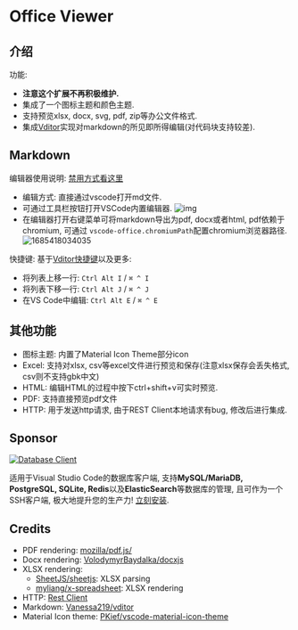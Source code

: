 # Office Viewer

## 介绍

功能:

- **注意这个扩展不再积极维护.**
- 集成了一个图标主题和颜色主题.
- 支持预览xlsx, docx, svg, pdf, zip等办公文件格式.
- 集成[Vditor](https://github.com/Vanessa219/vditor)实现对markdown的所见即所得编辑(对代码块支持较差).

## Markdown

编辑器使用说明: [禁用方式看这里](https://github.com/cweijan/vscode-office?tab=readme-ov-file#markdown)

- 编辑方式: 直接通过vscode打开md文件.
- 可通过工具栏按钮打开VSCode内置编辑器.
  ![img](image/README-CN/1640579182342.png)
- 在编辑器打开右键菜单可将markdown导出为pdf, docx或者html, pdf依赖于chromium, 可通过 `vscode-office.chromiumPath`配置chromium浏览器路径.
  ![1685418034035](image/README-CN/1685418034035.png)

快捷键: 基于[Vditor快捷键](shortcut.md)以及更多:

- 将列表上移一行: `Ctrl Alt I` / `⌘ ^ I`
- 将列表下移一行: `Ctrl Alt J` / `⌘ ^ J`
- 在VS Code中编辑: `Ctrl Alt E` / `⌘ ^ E`

## 其他功能

- 图标主题: 内置了Material Icon Theme部分icon
- Excel: 支持对xlsx, csv等excel文件进行预览和保存(注意xlsx保存会丢失格式, csv则不支持gbk中文)
- HTML: 编辑HTML的过程中按下ctrl+shift+v可实时预览.
- PDF: 支持直接预览pdf文件
- HTTP: 用于发送http请求, 由于REST Client本地请求有bug, 修改后进行集成.

## Sponsor

[![Database Client](https://database-client.com/text_logo.png)](https://marketplace.visualstudio.com/items?itemName=cweijan.vscode-database-client2)

适用于Visual Studio Code的数据库客户端, 支持**MySQL/MariaDB, PostgreSQL, SQLite, Redis**以及**ElasticSearch**等数据库的管理, 且可作为一个SSH客户端, 极大地提升您的生产力! [立刻安装](https://marketplace.visualstudio.com/items?itemName=cweijan.vscode-database-client2).

## Credits

- PDF rendering: [mozilla/pdf.js/](https://github.com/mozilla/pdf.js/)
- Docx rendering: [VolodymyrBaydalka/docxjs](https://github.com/VolodymyrBaydalka/docxjs)
- XLSX rendering:
  - [SheetJS/sheetjs](https://github.com/SheetJS/sheetjs): XLSX parsing
  - [myliang/x-spreadsheet](https://github.com/myliang/x-spreadsheet): XLSX rendering
- HTTP: [Rest  Client](https://github.com/Huachao/vscode-restclient)
- Markdown: [Vanessa219/vditor](https://github.com/Vanessa219/vditor)
- Material Icon theme: [PKief/vscode-material-icon-theme](https://github.com/PKief/vscode-material-icon-theme)
